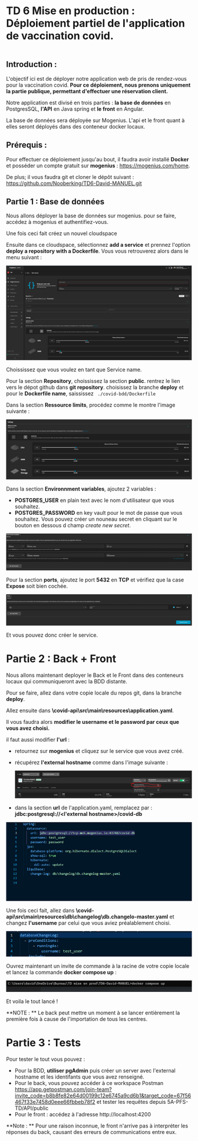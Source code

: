 # TD 6 Mise en production : Déploiement partiel de l'application de vaccination covid.

~~~~
~~~~

## Introduction : 

L'objectif ici est de déployer notre application web de pris de rendez-vous pour la vaccination covid. **Pour ce déploiement, nous prenons uniquement la partie publique, permettant d'effectuer une réservation client.**

Notre application est divisé en trois parties :  **la base de données** en PostgresSQL, **l'API** en Java spring et **le front** en Angular.

La base de données sera déployée sur Mogenius. L'api et le front quant à elles seront déployés dans des conteneur docker locaux.

##  Prérequis : 

Pour effectuer ce déploiement jusqu'au bout, il faudra avoir installé **Docker** et posséder un compte gratuit sur **mogenius** : https://mogenius.com/home.

De plus; il vous faudra git et cloner le dépôt suivant : https://github.com/Nooberking/TD6-David-MANUEL.git

## Partie 1 : Base de données

Nous allons déployer la base de données sur mogenius. pour se faire, accédez à mogenius et authentifiez-vous.

Une fois ceci fait créez un nouvel cloudspace 

Ensuite dans ce cloudspace, sélectionnez **add a service** et prennez l'option **deploy a repository with a Dockerfile**. Vous vous retrouverez alors dans le menu suivant : 

<img src=".\images\image-20221203084724007.png" alt="image-20221203084724007" style="zoom:50%;" />

Choississez que vous voulez en tant que Service name.

Pour la section **Repository**, choississez la section **public**. rentrez le lien vers le dépot github dans **git repository**. choisissez la branche **deploy** et pour le **Dockerfile name**, saississez ``` ./covid-bdd/Dockerfile``` 

Dans la section **Ressource limits**, procédez comme le montre l'image suivante : 

![image-20221203085750974](.\images\image-20221203085750974.png)

Dans la section **Environnment variables**, ajoutez 2 variables : 

- **POSTGRES_USER** en plain text avec le nom d'utilisateur que vous souhaitez.
- **POSTGRES_PASSWORD** en key vault pour le mot de passe que vous souhaitez. Vous pouvez créer un nouneau secret en cliquant sur le bouton en dessous d champ *create new secret*.

![image-20221203090318890](.\images\image-20221203090318890.png)

Pour la section **ports**, ajoutez le port **5432** en **TCP** et vérifiez que la case **Expose** soit bien cochée. 

![image-20221203090645362](.\images\image-20221203090645362.png)

Et vous pouvez donc créer le service.

# Partie 2 : Back + Front

Nous allons maintenant deployer le Back et le Front dans des conteneurs locaux qui communiqueront avec la BDD distante. 

Pour se faire, allez dans votre copie locale du repos git, dans la branche **deploy**.

 Allez ensuite dans **\covid-api\src\main\resources\application.yaml**.

Il vous faudra alors **modifier le username et le password par ceux que vous avez choisi.**

il faut aussi modifier **l'url** :

- retournez sur **mogenius** et cliquez sur le service que vous avez créé.

- récupérez **l'external hostname** comme dans l'image suivante :

  ![image-20221203091610141](.\images\image-20221203091610141.png)

- dans la section **url** de l'application.yaml, remplacez par : **jdbc:postgresql://<l'external hostname>/covid-db**

![image-20221203091823388](.\images\image-20221203091823388.png)

Une fois ceci fait, allez dans **\covid-api\src\main\resources\db\changelog\db.changelo-master.yaml** et changez **l'username** par celui que vous aviez préalablement choisi.

![image-20221203092119392](.\images\image-20221203092119392.png)

Ouvrez maintenant un invite de commande à la racine de votre copie locale et lancez la commande **docker compose up** : 

![image-20221203092314507](.\images\image-20221203092314507.png)

Et voila le tout lancé ! 

**NOTE : ** Le back peut mettre un moment à se lancer entièrement la première fois à cause de l'importation de tous les centres.



# Partie 3 : Tests



Pour tester le tout vous pouvez : 

- Pour la BDD, **utiliser pgAdmin** puis créer un server avec l'external hostname et les identifants que vous avez renseigné.
- Pour le back, vous pouvez accéder à ce workspace Postman https://app.getpostman.com/join-team?invite_code=b8b8fe82e64d00199c12e6745a9cd6b1&target_code=67f56467f33e7458d0eee66fbbeb78f2 et tester les requêtes depuis 5A-PFS-TD/API/public 
- Pour le front : accédez à l'adresse http://localhost:4200

**Note : ** Pour une raison inconnue, le front n'arrive pas à interpréter les réponses du back, causant des erreurs de communications entre eux. 
